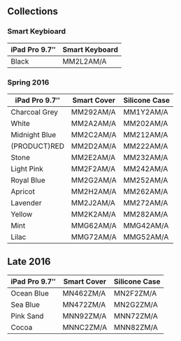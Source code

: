 ## Collections

### Smart Keybioard

| iPad Pro 9.7″ | Smart Keyboard |
| ------------- | -------------- |
| Black         | MM2L2AM/A      |

### Spring 2016

| iPad Pro 9.7″ | Smart Cover | Silicone Case |
| ------------- | ----------- | ------------- |
| Charcoal Grey | MM292AM/A   | MM1Y2AM/A     |
| White         | MM2A2AM/A   | MM202AM/A     |
| Midnight Blue | MM2C2AM/A   | MM212AM/A     |
| (PRODUCT)RED  | MM2D2AM/A   | MM222AM/A     |
| Stone         | MM2E2AM/A   | MM232AM/A     |
| Light Pink    | MM2F2AM/A   | MM242AM/A     |
| Royal Blue    | MM2G2AM/A   | MM252AM/A     |
| Apricot       | MM2H2AM/A   | MM262AM/A     |
| Lavender      | MM2J2AM/A   | MM272AM/A     |
| Yellow        | MM2K2AM/A   | MM282AM/A     |
| Mint          | MMG62AM/A   | MMG42AM/A     |
| Lilac         | MMG72AM/A   | MMG52AM/A     |

## Late 2016

| iPad Pro 9.7″ | Smart Cover | Silicone Case |
| ------------- | ----------- | ------------- |
| Ocean Blue    | MN462ZM/A   | MN2F2ZM/A     |
| Sea Blue      | MN472ZM/A   | MN2G2ZM/A     |
| Pink Sand     | MNN92ZM/A   | MNN72ZM/A     |
| Cocoa         | MNNC2ZM/A   | MNN82ZM/A     |

